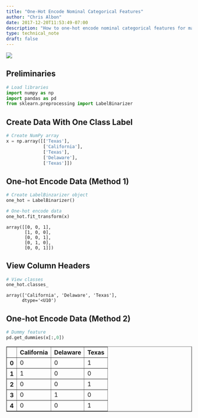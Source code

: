 ```yaml
---
title: "One-Hot Encode Nominal Categorical Features"
author: "Chris Albon"
date: 2017-12-20T11:53:49-07:00
description: "How to one-hot encode nominal categorical features for machine learning in Python."
type: technical_note
draft: false
---
```

<a alt="One-hot encoding" href="https://machinelearningflashcards.com">
    <img src="/images/machine_learning_flashcards/One-Hot_Encoding_print.png" class="flashcard center-block">
</a>

## Preliminaries


```python
# Load libraries
import numpy as np
import pandas as pd
from sklearn.preprocessing import LabelBinarizer
```

## Create Data With One Class Label


```python
# Create NumPy array
x = np.array([['Texas'], 
              ['California'], 
              ['Texas'], 
              ['Delaware'], 
              ['Texas']])
```

## One-hot Encode Data (Method 1)


```python
# Create LabelBinzarizer object
one_hot = LabelBinarizer()

# One-hot encode data
one_hot.fit_transform(x)
```




    array([[0, 0, 1],
           [1, 0, 0],
           [0, 0, 1],
           [0, 1, 0],
           [0, 0, 1]])



## View Column Headers


```python
# View classes
one_hot.classes_
```




    array(['California', 'Delaware', 'Texas'],
          dtype='<U10')



## One-hot Encode Data (Method 2)


```python
# Dummy feature
pd.get_dummies(x[:,0])
```




<div>
<style>
    .dataframe thead tr:only-child th {
        text-align: right;
    }

    .dataframe thead th {
        text-align: left;
    }

    .dataframe tbody tr th {
        vertical-align: top;
    }
</style>
<table border="1" class="dataframe">
  <thead>
    <tr style="text-align: right;">
      <th></th>
      <th>California</th>
      <th>Delaware</th>
      <th>Texas</th>
    </tr>
  </thead>
  <tbody>
    <tr>
      <th>0</th>
      <td>0</td>
      <td>0</td>
      <td>1</td>
    </tr>
    <tr>
      <th>1</th>
      <td>1</td>
      <td>0</td>
      <td>0</td>
    </tr>
    <tr>
      <th>2</th>
      <td>0</td>
      <td>0</td>
      <td>1</td>
    </tr>
    <tr>
      <th>3</th>
      <td>0</td>
      <td>1</td>
      <td>0</td>
    </tr>
    <tr>
      <th>4</th>
      <td>0</td>
      <td>0</td>
      <td>1</td>
    </tr>
  </tbody>
</table>
</div>


